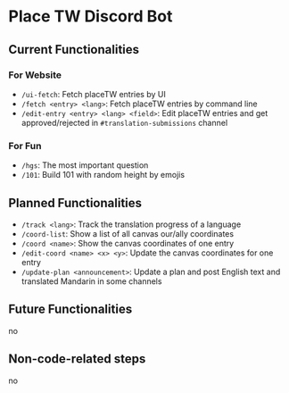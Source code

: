 # Place TW Discord Bot

## Current Functionalities

### For Website

* `/ui-fetch`: Fetch placeTW entries by UI
* `/fetch <entry> <lang>`: Fetch placeTW entries by command line
* `/edit-entry <entry> <lang> <field>`: Edit placeTW entries and get approved/rejected in `#translation-submissions` channel

### For Fun

* `/hgs`: The most important question
* `/101`: Build 101 with random height by emojis

## Planned Functionalities

* `/track <lang>`: Track the translation progress of a language
* `/coord-list`: Show a list of all canvas our/ally coordinates
* `/coord <name>`: Show the canvas coordinates of one entry
* `/edit-coord <name> <x> <y>`: Update the canvas coordinates for one entry
* `/update-plan <announcement>`: Update a plan and post English text and translated Mandarin in some channels

## Future Functionalities
no

## Non-code-related steps
no
